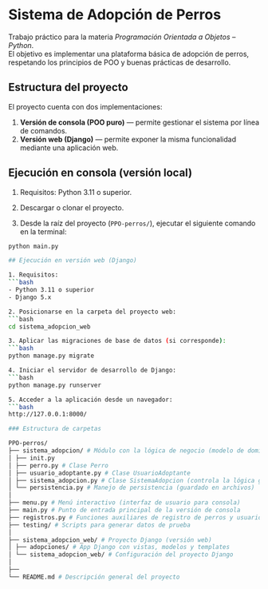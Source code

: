 # Sistema de Adopción de Perros

Trabajo práctico para la materia *Programación Orientada a Objetos – Python*.  
El objetivo es implementar una plataforma básica de adopción de perros, respetando los principios de POO y buenas prácticas de desarrollo.

## Estructura del proyecto

El proyecto cuenta con dos implementaciones:

1. **Versión de consola (POO puro)** — permite gestionar el sistema por línea de comandos.  
2. **Versión web (Django)** — permite exponer la misma funcionalidad mediante una aplicación web.

## Ejecución en consola (versión local)

1. Requisitos: Python 3.11 o superior.

2. Descargar o clonar el proyecto.

3. Desde la raíz del proyecto (`PPO-perros/`), ejecutar el siguiente comando en la terminal:

```bash
python main.py

## Ejecución en versión web (Django)

1. Requisitos:
```bash
- Python 3.11 o superior
- Django 5.x

2. Posicionarse en la carpeta del proyecto web:
```bash
cd sistema_adopcion_web

3. Aplicar las migraciones de base de datos (si corresponde):
```bash
python manage.py migrate

4. Iniciar el servidor de desarrollo de Django:
```bash
python manage.py runserver

5. Acceder a la aplicación desde un navegador:
```bash
http://127.0.0.1:8000/

### Estructura de carpetas

PPO-perros/
├── sistema_adopcion/ # Módulo con la lógica de negocio (modelo de dominio)
│ ├── init.py
│ ├── perro.py # Clase Perro
│ ├── usuario_adoptante.py # Clase UsuarioAdoptante
│ ├── sistema_adopcion.py # Clase SistemaAdopcion (controla la lógica general)
│ └── persistencia.py # Manejo de persistencia (guardado en archivos)
│
├── menu.py # Menú interactivo (interfaz de usuario para consola)
├── main.py # Punto de entrada principal de la versión de consola
├── registros.py # Funciones auxiliares de registro de perros y usuarios
├── testing/ # Scripts para generar datos de prueba
│
├── sistema_adopcion_web/ # Proyecto Django (versión web)
│ ├── adopciones/ # App Django con vistas, modelos y templates
│ └── sistema_adopcion_web/ # Configuración del proyecto Django
│
├──
└── README.md # Descripción general del proyecto
